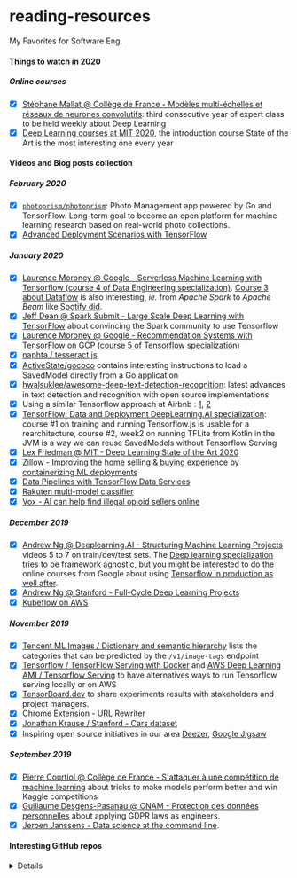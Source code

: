 # reading-resources
My Favorites for Software Eng.

#### Things to watch in 2020

##### Online courses

- [x] [Stéphane Mallat @ Collège de France - Modèles multi-échelles et réseaux de neurones convolutifs](https://www.college-de-france.fr/site/stephane-mallat/course-2019-2020.htm): third consecutive year of expert class to be held weekly about Deep Learning
- [x] [Deep Learning courses at MIT 2020](https://deeplearning.mit.edu/), the introduction course State of the Art is the most interesting one every year

#### Videos and Blog posts collection

##### February 2020

- [x] [`photoprism/photoprism`](https://github.com/photoprism/photoprism): Photo Management app powered by Go and TensorFlow. 
Long-term goal to become an open platform for machine learning research based on real-world photo collections.
- [x] [Advanced Deployment Scenarios with TensorFlow](https://www.coursera.org/learn/advanced-deployment-scenarios-tensorflow)

##### January 2020

- [x] [Laurence Moroney @ Google - Serverless Machine Learning with Tensorflow (course 4 of Data Engineering specialization)](https://www.coursera.org/learn/serverless-machine-learning-gcp?specialization=gcp-data-machine-learning). [Course 3 about Dataflow](https://www.coursera.org/learn/serverless-data-analysis-bigquery-cloud-dataflow-gcp?specialization=gcp-data-machine-learning) is also interesting, _ie._ from _Apache Spark_ to _Apache Beam_ like [Spotify did](https://github.com/spotify/scio).
- [x] [Jeff Dean @ Spark Submit - Large Scale Deep Learning with TensorFlow](https://www.youtube.com/watch?v=XYwIDn00PAo) about convincing the Spark community to use Tensorflow
- [x] [Laurence Moroney @ Google - Recommendation Systems with TensorFlow on GCP (course 5 of Tensorflow specialization)](https://www.coursera.org/learn/recommendation-models-gcp)
- [x] [naphta / tesseract.js](https://github.com/naptha/tesseract.js)
- [x] [ActiveState/gococo](https://github.com/ActiveState/gococo) contains interesting instructions to load a SavedModel directly from a Go application
- [x] [hwalsuklee/awesome-deep-text-detection-recognition](https://github.com/hwalsuklee/awesome-deep-text-detection-recognition): latest advances in text detection and recognition with open source implementations
- [x] Using a similar Tensorflow approach at Airbnb : [1](https://medium.com/airbnb-engineering/categorizing-listing-photos-at-airbnb-f9483f3ab7e3), [2](https://medium.com/airbnb-engineering/amenity-detection-and-beyond-new-frontiers-of-computer-vision-at-airbnb-144a4441b72e)
- [x] [TensorFlow: Data and Deployment DeepLearning.AI specialization](https://www.deeplearning.ai/tensorflow-data-and-deployment/): course #1 on training and running Tensorflow.js is usable for a rearchitecture, course #2, week2 on running TFLite from Kotlin in the JVM is a way we can reuse SavedModels without Tensorflow Serving
- [x] [Lex Friedman @ MIT - Deep Learning State of the Art 2020](https://www.youtube.com/watch?v=0VH1Lim8gL8)
- [x] [Zillow - Improving the home selling & buying experience by containerizing ML deployments](https://www.zillow.com/tech/containerizing-ml-deployments/)
- [x] [Data Pipelines with TensorFlow Data Services](https://www.coursera.org/learn/data-pipelines-tensorflow)
- [x] [Rakuten multi-model classifier](http://www.college-de-france.fr/video/stephane-mallat/2020/05-sem-mallat-challenge-rakuten-20200122.mp4)
- [x] [Vox - AI can help find illegal opioid sellers online](https://www.vox.com/recode/2020/1/21/21060680/opioids-artificial-intelligence-illegal-online-pharmacies)

##### December 2019

- [x] [Andrew Ng @ Deeplearning.AI - Structuring Machine Learning Projects](https://www.youtube.com/watch?v=M3qpIzy4MQk&list=PLkDaE6sCZn6E7jZ9sN_xHwSHOdjUxUW_b&index=5) videos 5 to 7 on train/dev/test sets. The [Deep learning specialization](https://www.deeplearning.ai/deep-learning-specialization/) tries to be framework agnostic, but you might be interested to do the online courses from Google about using [Tensorflow in production as well after](https://www.coursera.org/specializations/advanced-machine-learning-tensorflow-gcp).
- [x] [Andrew Ng @ Stanford - Full-Cycle Deep Learning Projects](https://www.youtube.com/watch?v=JUJNGv_sb4Y)
- [x] [Kubeflow on AWS](https://www.kubeflow.org/docs/aws/)

##### November 2019

- [x] [Tencent ML Images / Dictionary and semantic hierarchy](https://github.com/Tencent/tencent-ml-images/blob/master/data/dictionary_and_semantic_hierarchy.txt) lists the categories that can be predicted by the `/v1/image-tags` endpoint
- [x] [Tensorflow / TensorFlow Serving with Docker](https://www.tensorflow.org/tfx/serving/docker) and [AWS Deep Learning AMI / Tensorflow Serving](https://docs.aws.amazon.com/dlami/latest/devguide/tutorial-tfserving.html) to have alternatives ways to run Tensorflow serving locally or on AWS
- [x] [TensorBoard.dev](https://tensorboard.dev/) to share experiments results with stakeholders and project managers.
- [x] [Chrome Extension - URL Rewriter](https://chrome.google.com/webstore/detail/url-rewriter/gpbblpbcnjdnnjdcdclojoonfmpoionh)
- [x] [Jonathan Krause / Stanford - Cars dataset](https://ai.stanford.edu/~jkrause/cars/car_dataset.html)
- [x] Inspiring open source initiatives in our area [Deezer](https://deezer.io/releasing-spleeter-deezer-r-d-source-separation-engine-2b88985e797e), [Google Jigsaw](https://medium.com/the-false-positive/creating-labeled-datasets-and-exploring-the-role-of-human-raters-56367b6db298)

##### September 2019
- [x] [Pierre Courtiol @ Collège de France - S'attaquer à une compétition de machine learning](https://www.college-de-france.fr/site/stephane-mallat/seminar-2018-02-21-11h15.htm) about tricks to make models perform better and win Kaggle competitions
- [x] [Guillaume Desgens-Pasanau @ CNAM - Protection des données personnelles](https://www.fun-mooc.fr/courses/course-v1:CNAM+01032+session02/about) about applying GDPR laws as engineers.
- [x] [Jeroen Janssens - Data science at the command line](https://www.datascienceatthecommandline.com/).

#### Interesting GitHub repos

<details>
Clean some of the 600+ links already collected
Extract using the GitHub API https://github.com/mycaule?tab=stars
</details>
